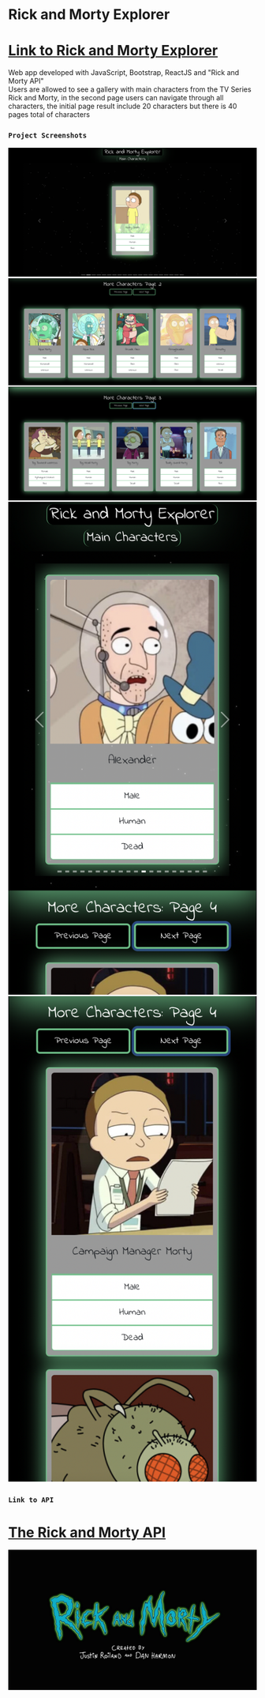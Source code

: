 # Rick and Morty Explorer
# [Link to Rick and Morty Explorer](https://rickandmorty-explorer.netlify.app/)

Web app developed with JavaScript, Bootstrap, ReactJS and "Rick and Morty API" <br>
Users are allowed to see a gallery with main characters from the TV Series Rick and Morty, in the second page users can navigate through all characters, the initial page result include 20 characters but there is 40 pages total of characters

### `Project Screenshots`

![homepage](/assets/first.png)<br>
![more characters](/assets/more.png) <br>
![more characters 2](/assets/more2.png)<br>
![mobile home](/assets/mobile2.png)<br>
![mobile results](/assets/mobile1.png)

### `Link to API`

# [The Rick and Morty API](https://rickandmortyapi.com/)
![rick and morty logo](/assets/Rick_and_Morty_title_card.png)

